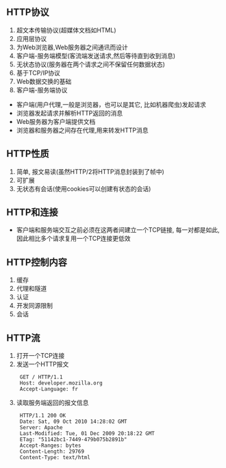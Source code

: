 ## HTTP协议
1. 超文本传输协议(超媒体文档如HTML)
2. 应用层协议
3. 为Web浏览器,Web服务器之间通讯而设计
4. 客户端-服务端模型(客流端发送请求,然后等待直到收到消息)
5. 无状态协议(服务器在两个请求之间不保留任何数据状态)
6. 基于TCP/IP协议
7. Web数据交换的基础
8. 客户端-服务端协议


- 客户端(用户代理,一般是浏览器，也可以是其它,  比如机器爬虫)发起请求
- 浏览器发起请求并解析HTTP返回的消息
- Web服务器为客户端提供文档
- 浏览器和服务器之间存在代理,用来转发HTTP消息
  
## HTTP性质
1. 简单, 报文易读(虽然HTTP/2将HTTP消息封装到了帧中)
2. 可扩展
3. 无状态有会话(使用cookies可以创建有状态的会话)

## HTTP和连接
- 客户端和服务端交互之前必须在这两者间建立一个TCP链接, 每一对都是如此,因此相比多个请求复用一个TCP连接更低效
  
## HTTP控制内容
1. 缓存
2. 代理和隧道
3. 认证
4. 开发同源限制
5. 会话

## HTTP流
1. 打开一个TCP连接
2. 发送一个HTTP报文
   ```
    GET / HTTP/1.1
    Host: developer.mozilla.org
    Accept-Language: fr
   ```
3. 读取服务端返回的报文信息
   ```
    HTTP/1.1 200 OK
    Date: Sat, 09 Oct 2010 14:28:02 GMT
    Server: Apache
    Last-Modified: Tue, 01 Dec 2009 20:18:22 GMT
    ETag: "51142bc1-7449-479b075b2891b"
    Accept-Ranges: bytes
    Content-Length: 29769
    Content-Type: text/html

  <!DOCTYPE html... (here comes the 29769 bytes of the requested web page)

   ```
  4. 关闭连接或者为后续请求重用连接
   
## HTTP报文

1. 请求
   ```
    GET / HTTP/1.1
    Host: developer.mozilla.org
    Accept-Language: fr
   ```


2. 响应
   ```
    HTTP/1.1 200 OK
    Date: Sat, 09 Oct 2010 14:28:02 GMT
    Server: Apache
    Last-Modified: Tue, 01 Dec 2009 20:18:22 GMT
    ETag: "51142bc1-7449-479b075b2891b"
    Accept-Ranges: bytes
    Content-Length: 29769
    Content-Type: text/html
   ```
## 基于HTTP的APIs
    ```
    XMLHttpRequest, Fetch API
    ```

* HTTP状态码
- 信息响应(100~199)
- 成功响应(200~299)
- 重定向消息(300~399)
- 客户端错误响应(400~499)
- 服务端错误响应(500~599)

  ```
  301: 永久重定向
  302: 临时重定向
  303: 指示客户端通过一个GET请求在另一个URL中获取请求的资源
  304: 客户端继续使用缓存

  400: 客户端错误,无效请求参数等
  401: 请求的资源需身份验证
  403: 没有访问权限(与401不同的是, 服务器知道客户端身份)
  404: 服务器找不到资源
  405: 目标资源不支持该方法

  500: 服务器遇到不知如何处理的情况
  501: 服务器不支持请求方法
  502: 服务器作为网关需要得到一个处理这个请求的响应,但是得到一个错误的响应
  503: 服务没有准备好处理请求,比如服务器维护或停机
  504: 服务器充当网关响应超时
  ```
